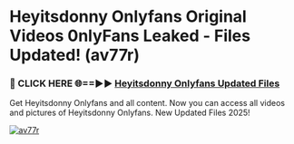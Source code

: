 # Heyitsdonny Onlyfans Original Videos 0nlyFans Leaked - Files Updated! (av77r)

<h3>🔴 CLICK HERE 🌐==►► <a href="https://tinyurl.com/ehrbuxhb" rel="nofollow">Heyitsdonny Onlyfans Updated Files</a></h3>

Get Heyitsdonny Onlyfans and all content. Now you can access all videos and pictures of Heyitsdonny Onlyfans. New Updated Files 2025!

[![av77r](https://i.imgur.com/lVYEuWS.gif)](https://tinyurl.com/ehrbuxhb)
